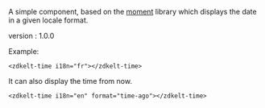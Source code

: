 A simple component, based on the [moment](http://momentjs.com/) library which displays the date in a given locale format.

version : 1.0.0

Example:

    <zdkelt-time i18n="fr"></zdkelt-time>

It can also display the time from now.

    <zdkelt-time i18n="en" format="time-ago"></zdkelt-time>
